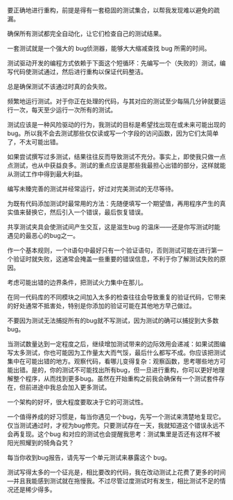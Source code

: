要正确地进行重构，前提是得有一套稳固的测试集合，以帮我发现难以避免的疏漏。

确保所有测试都完全自动化，让它们检查自己的测试结果。

一套测试就是一个强大的 bug侦测器，能够大大缩减查找 bug 所需的时间。

测试驱动开发的编程方式依赖于下面这个短循环：先编写一个（失败的）测试，编写代码使测试通过，然后进行重构以保证代码整洁。

总是确保测试不该通过时真的会失败。

频繁地运行测试。对于你正在处理的代码，与其对应的测试至少每隔几分钟就要运行一次，每天至少运行一次所有的测试。

测试应该是一种风险驱动的行为，我测试的目标是希望找出现在或未来可能出现的bug。所以我不会去测试那些仅仅读或写一个字段的访问函数，因为它们太简单了，不太可能出错。


如果尝试撰写过多测试，结果往往反而导致测试不充分。事实上，即使我只做一点点测试，也从中获益良多。测试的重点应该是那些我最担心出错的部分，这样就能从测试工作中得到最大利益。

编写未臻完善的测试并经常运行，好过对完美测试的无尽等待。

为既有代码添加测试时最常用的方法：先随便填写一个期望值，再用程序产生的真实值来替换它，然后引入一个错误，最后恢复错误。

共享测试夹具会使测试间产生交互，这是滋生bug 的温床——还是你写测试时能遇见的最恶心的bug之一。

作一个基本规则，一个it语句中最好只有一个验证语句，否则测试可能在进行第一个验证时就失败，这通常会掩盖一些重要的错误信息，不利于你了解测试失败的原因。

考虑可能出错的边界条件，把测试火力集中在那儿。

在同一代码库的不同模块之间加入太多的检查往往会导致重复的验证代码，它带来的好处通常不抵害处，特别是你添加的验证可能在其他地方早己做过。

不要因为测试无法捕捉所有的bug就不写测试，因为测试的确可以捕捉到大多数bug。

当测试数量达到一定程度之后，继续增加测试带来的边际效用会递减：如果试图编写太多测试，你也可能因为工作量太大而气馁，最后什么都写不成。你应该把测试集中在可能出错的地方。观察代码，看哪儿变得复杂：观察函数，思考哪些地方可能出错。是的，你的测试不可能找出所有bug，但一旦进行重构，你可以更好地理解整个程序，从而找到更多bug。虽然在开始重构之前我会确保有一个测试套件存在，但前进途中我总会加入更多测试。

一个架构的好坏，很大程度要取决于它的可测试性。

一个值得养成的好习惯是，每当你遇见一个bug，先写一个测试来清楚地复现它。仅当测试通过时，才视为bug修完。只要测试存在一天，我就知道这个错误永远不会再复现。这个bug 和对应的测试也会提醒我思考：测试集里是否还有这样不被阳光照耀到的犄角旮旯？

每当你收到bug报告，请先写一个单元测试来暴露这个 bug。

测试写得太多的一个征兆是，相比要改的代码，我在改动测试上花费了更多的时间—并且我能感到测试就在拖慢我。不过尽管过度测试时有发生，相比测试不足的情况还是稀少得多。

